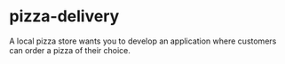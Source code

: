 # pizza-delivery
A local pizza store wants you to develop an application where customers can order a pizza of their choice.
